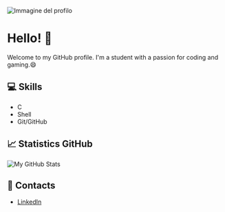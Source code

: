 ![Immagine del profilo](https://url_dell_immagine.com)

# Hello! 👋

Welcome to my GitHub profile. I'm a student
with a passion for coding and gaming.😄

## 💻 Skills
- C
- Shell
- Git/GitHub

## 📈 Statistics GitHub
![My GitHub Stats](https://github-readme-stats.vercel.app/api?username=Nexus29&show_icons=true&theme=dark)

## 🔗 Contacts
- [LinkedIn](https://www.linkedin.com/in/giovanni-pio-lancellotta-3b604229b/)


<!--
**Nexus29/Nexus29** is a ✨ _special_ ✨ repository because its `README.md` (this file) appears on your GitHub profile.

Here are some ideas to get you started:

- 🔭 I’m currently working on ...
- 🌱 I’m currently learning ...
- 👯 I’m looking to collaborate on ...
- 🤔 I’m looking for help with ...
- 💬 Ask me about ...
- 📫 How to reach me: ...
- 😄 Pronouns: ...
- ⚡ Fun fact: ...
-->
